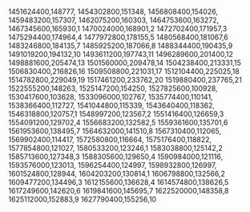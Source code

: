 1451624400,148777,
1454302800,151348,
1456808400,154026,
1459483200,157307,
1462075200,160303,
1464753600,163272,
1467345600,165930,1
1470024000,168901,2
1472702400,171957,3
1475294400,174964,4
1477972800,178155,5
1480568400,181067,6
1483246800,184135,7
1485925200,187066,8
1488344400,190435,9
1491019200,194132,10
1493611200,197743,11
1496289600,201400,12
1498881600,205474,13
1501560000,209478,14
1504238400,213331,15
1506830400,216826,16
1509508800,221031,17
1512104400,225025,18
1514782800,229049,19
1517461200,233762,20
1519880400,237765,21
1522555200,148263,
1525147200,154250,
1527825600,100928,
1530417600,103628,
1533096000,102767,
1535774400,110141,
1538366400,112727,
1541044800,115339,
1543640400,118362,
1546318800,120757,1
1548997200,123567,2
1551416400,126659,3
1554091200,129702,4
1556683200,132582,5
1559361600,135701,6
1561953600,138495,7
1564632000,141510,8
1567310400,112065,
1569902400,114417,
1572580800,116664,
1575176400,118822,
1577854800,121027,
1580533200,123246,1
1583038800,125142,2
1585713600,127348,3
1588305600,129650,4
1590984000,121116,
1593576000,123013,
1596254400,124997,
1598932800,126997,
1601524800,128944,
1604203200,130814,1
1606798800,132566,2
1609477200,134496,3
1612155600,136628,4
1614574800,138626,5
1617249600,142620,6
1619841600,145695,7
1622520000,148358,8
1625112000,152883,9
1627790400,155256,10
